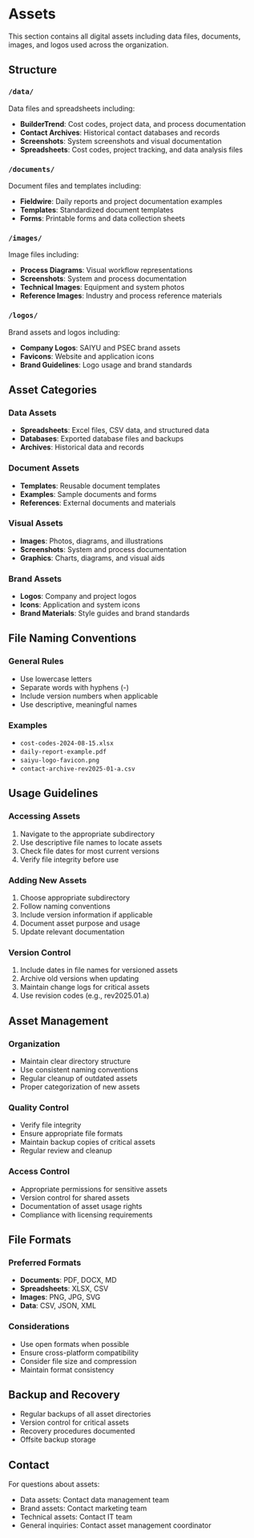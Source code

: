 # Assets

This section contains all digital assets including data files, documents, images, and logos used across the organization.

## Structure

### `/data/`
Data files and spreadsheets including:
- **BuilderTrend**: Cost codes, project data, and process documentation
- **Contact Archives**: Historical contact databases and records
- **Screenshots**: System screenshots and visual documentation
- **Spreadsheets**: Cost codes, project tracking, and data analysis files

### `/documents/`
Document files and templates including:
- **Fieldwire**: Daily reports and project documentation examples
- **Templates**: Standardized document templates
- **Forms**: Printable forms and data collection sheets

### `/images/`
Image files including:
- **Process Diagrams**: Visual workflow representations
- **Screenshots**: System and process documentation
- **Technical Images**: Equipment and system photos
- **Reference Images**: Industry and process reference materials

### `/logos/`
Brand assets and logos including:
- **Company Logos**: SAIYU and PSEC brand assets
- **Favicons**: Website and application icons
- **Brand Guidelines**: Logo usage and brand standards

## Asset Categories

### Data Assets
- **Spreadsheets**: Excel files, CSV data, and structured data
- **Databases**: Exported database files and backups
- **Archives**: Historical data and records

### Document Assets
- **Templates**: Reusable document templates
- **Examples**: Sample documents and forms
- **References**: External documents and materials

### Visual Assets
- **Images**: Photos, diagrams, and illustrations
- **Screenshots**: System and process documentation
- **Graphics**: Charts, diagrams, and visual aids

### Brand Assets
- **Logos**: Company and project logos
- **Icons**: Application and system icons
- **Brand Materials**: Style guides and brand standards

## File Naming Conventions

### General Rules
- Use lowercase letters
- Separate words with hyphens (-)
- Include version numbers when applicable
- Use descriptive, meaningful names

### Examples
- `cost-codes-2024-08-15.xlsx`
- `daily-report-example.pdf`
- `saiyu-logo-favicon.png`
- `contact-archive-rev2025-01-a.csv`

## Usage Guidelines

### Accessing Assets
1. Navigate to the appropriate subdirectory
2. Use descriptive file names to locate assets
3. Check file dates for most current versions
4. Verify file integrity before use

### Adding New Assets
1. Choose appropriate subdirectory
2. Follow naming conventions
3. Include version information if applicable
4. Document asset purpose and usage
5. Update relevant documentation

### Version Control
1. Include dates in file names for versioned assets
2. Archive old versions when updating
3. Maintain change logs for critical assets
4. Use revision codes (e.g., rev2025.01.a)

## Asset Management

### Organization
- Maintain clear directory structure
- Use consistent naming conventions
- Regular cleanup of outdated assets
- Proper categorization of new assets

### Quality Control
- Verify file integrity
- Ensure appropriate file formats
- Maintain backup copies of critical assets
- Regular review and cleanup

### Access Control
- Appropriate permissions for sensitive assets
- Version control for shared assets
- Documentation of asset usage rights
- Compliance with licensing requirements

## File Formats

### Preferred Formats
- **Documents**: PDF, DOCX, MD
- **Spreadsheets**: XLSX, CSV
- **Images**: PNG, JPG, SVG
- **Data**: CSV, JSON, XML

### Considerations
- Use open formats when possible
- Ensure cross-platform compatibility
- Consider file size and compression
- Maintain format consistency

## Backup and Recovery

- Regular backups of all asset directories
- Version control for critical assets
- Recovery procedures documented
- Offsite backup storage

## Contact

For questions about assets:
- Data assets: Contact data management team
- Brand assets: Contact marketing team
- Technical assets: Contact IT team
- General inquiries: Contact asset management coordinator